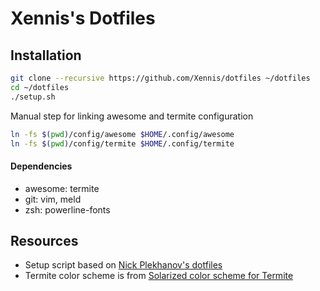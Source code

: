 # Xennis's Dotfiles

## Installation

```sh
git clone --recursive https://github.com/Xennis/dotfiles ~/dotfiles
cd ~/dotfiles
./setup.sh
```

Manual step for linking awesome and termite configuration
```sh
ln -fs $(pwd)/config/awesome $HOME/.config/awesome
ln -fs $(pwd)/config/termite $HOME/.config/termite
```

#### Dependencies

* awesome: termite
* git: vim, meld
* zsh: powerline-fonts

## Resources

* Setup script based on [Nick Plekhanov's dotfiles](https://github.com/nicksp/dotfiles/)
* Termite color scheme is from [Solarized color scheme for Termite](https://github.com/alpha-omega/termite-colors-solarized)
